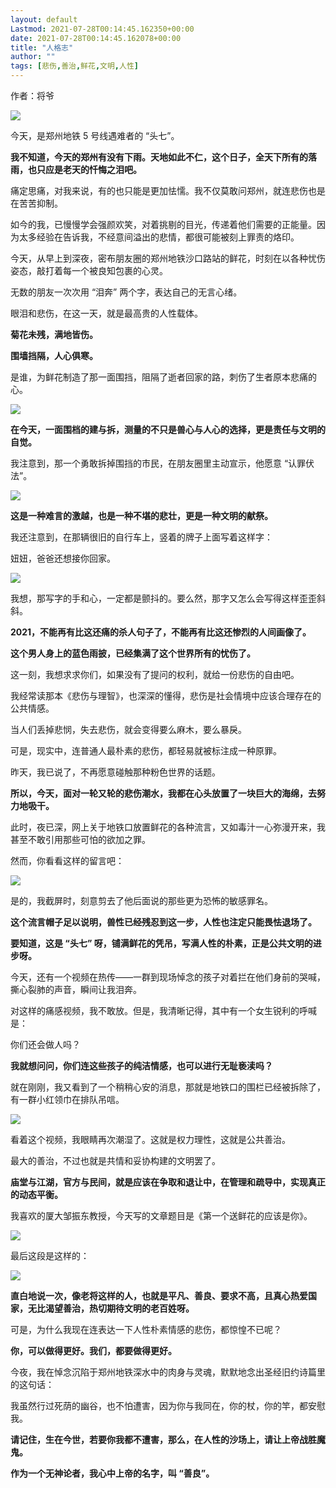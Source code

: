 ```yaml
---
layout: default
Lastmod: 2021-07-28T00:14:45.162350+00:00
date: 2021-07-28T00:14:45.162078+00:00
title: "人格志"
author: ""
tags: [悲伤,善治,鲜花,文明,人性]
---
```


作者：将爷

![](https://images.weserv.nl/?url=https%3A//chinadigitaltimes.net/chinese/files/2021/07/post-668851-610094a702e6d.png)

今天，是郑州地铁 5 号线遇难者的 “头七”。

**我不知道，今天的郑州有没有下雨。天地如此不仁，这个日子，全天下所有的落雨，也只应是老天的忏悔之泪吧。**

痛定思痛，对我来说，有的也只能是更加怯懦。我不仅莫敢问郑州，就连悲伤也是在苦苦抑制。

如今的我，已慢慢学会强颜欢笑，对着挑剔的目光，传递着他们需要的正能量。因为太多经验在告诉我，不经意间溢出的悲情，都很可能被刻上罪责的烙印。

今天，从早上到深夜，密布朋友圈的郑州地铁沙口路站的鲜花，时刻在以各种忧伤姿态，敲打着每一个被良知包裹的心灵。

无数的朋友一次次用 “泪奔” 两个字，表达自己的无言心绪。

眼泪和悲伤，在这一天，就是最高贵的人性载体。

**菊花未残，满地皆伤。**

**围墙挡隔，人心俱寒。**

是谁，为鲜花制造了那一面围挡，阻隔了逝者回家的路，刺伤了生者原本悲痛的心。

![](https://images.weserv.nl/?url=https%3A//chinadigitaltimes.net/chinese/files/2021/07/post-668851-610094a95866c.)

**在今天，一面围档的建与拆，测量的不只是兽心与人心的选择，更是责任与文明的自觉。**

我注意到，那一个勇敢拆掉围挡的市民，在朋友圈里主动宣示，他愿意 “认罪伏法”。

![](https://images.weserv.nl/?url=https%3A//chinadigitaltimes.net/chinese/files/2021/07/post-668851-610094abd3734.png)

**这是一种难言的激越，也是一种不堪的悲壮，更是一种文明的献祭。**

我还注意到，在那辆很旧的自行车上，竖着的牌子上面写着这样字：

妞妞，爸爸还想接你回家。

![](https://images.weserv.nl/?url=https%3A//chinadigitaltimes.net/chinese/files/2021/07/post-668851-610094af0029f.png)

我想，那写字的手和心，一定都是颤抖的。要么然，那字又怎么会写得这样歪歪斜斜。

**2021，不能再有比这还痛的杀人句子了，不能再有比这还惨烈的人间画像了。**

**这个男人身上的蓝色雨披，已经集满了这个世界所有的忧伤了。**

这一刻，我想求求你们，如果没有了提问的权利，就给一份悲伤的自由吧。

我经常读那本《悲伤与理智》，也深深的懂得，悲伤是社会情境中应该合理存在的公共情感。

当人们丢掉悲悯，失去悲伤，就会变得要么麻木，要么暴戾。

可是，现实中，连普通人最朴素的悲伤，都轻易就被标注成一种原罪。

昨天，我已说了，不再愿意碰触那种粉色世界的话题。

**所以，今天，面对一轮又轮的悲伤潮水，我都在心头放置了一块巨大的海绵，去努力地吸干。**

此时，夜已深，网上关于地铁口放置鲜花的各种流言，又如毒汁一心弥漫开来，我甚至不敢引用那些可怕的欲加之罪。

然而，你看看这样的留言吧：

![](https://images.weserv.nl/?url=https%3A//chinadigitaltimes.net/chinese/files/2021/07/post-668851-610094b0db44b.png)

是的，我截屏时，刻意剪去了他后面说的那些更为恐怖的敏感罪名。

**这个流言帽子足以说明，兽性已经残忍到这一步，人性也注定只能畏怯退场了。**

**要知道，这是 “头七” 呀，铺满鲜花的凭吊，写满人性的朴素，正是公共文明的进步呀。**

今天，还有一个视频在热传——一群到现场悼念的孩子对着拦在他们身前的哭喊，撕心裂肺的声音，瞬间让我泪奔。

对这样的痛感视频，我不敢放。但是，我清晰记得，其中有一个女生锐利的呼喊是：

你们还会做人吗？

**我就想问问，你们连这些孩子的纯洁情感，也可以进行无耻亵渎吗？**

就在刚刚，我又看到了一个稍稍心安的消息，那就是地铁口的围栏已经被拆除了，有一群小红领巾在排队吊唁。

![](https://images.weserv.nl/?url=https%3A//chinadigitaltimes.net/chinese/files/2021/07/%E5%B1%8F%E5%B9%95%E5%BF%AB%E7%85%A7-2021-07-27-%E4%B8%8B%E5%8D%887.03.46.png)

看着这个视频，我眼睛再次潮湿了。这就是权力理性，这就是公共善治。

最大的善治，不过也就是共情和妥协构建的文明罢了。

**庙堂与江湖，官方与民间，就是应该在争取和退让中，在管理和疏导中，实现真正的动态平衡。**

我喜欢的厦大邹振东教授，今天写的文章题目是《第一个送鲜花的应该是你》。

![](https://images.weserv.nl/?url=https%3A//chinadigitaltimes.net/chinese/files/2021/07/post-668851-610094b224c69.png)

最后这段是这样的：

![](https://images.weserv.nl/?url=https%3A//chinadigitaltimes.net/chinese/files/2021/07/post-668851-610094b373231.png)

**直白地说一次，像老将这样的人，也就是平凡、善良、要求不高，且真心热爱国家，无比渴望善治，热切期待文明的老百姓呀。**

可是，为什么我现在连表达一下人性朴素情感的悲伤，都惊惶不已呢？

**你，可以做得更好。我们，都要做得更好。**

今夜，我在悼念沉陷于郑州地铁深水中的肉身与灵魂，默默地念出圣经旧约诗篇里的这句话：

我虽然行过死荫的幽谷，也不怕遭害，因为你与我同在，你的杖，你的竿，都安慰我。

**请记住，生在今世，若要你我都不遭害，那么，在人性的沙场上，请让上帝战胜魔鬼。**

**作为一个无神论者，我心中上帝的名字，叫 “善良”。**

